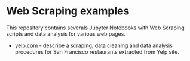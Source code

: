 # Web Scraping examples
This repository contains severals Jupyter Notebooks with Web Scraping scripts and data analysis for various web pages.

* [yelp.com](https://github.com/cpatrickalves/scraping-examples/blob/master/yelp.ipynb) - describe a scraping, data cleaning and data analysis procedures for San Francisco restaurants extracted from Yelp site.

